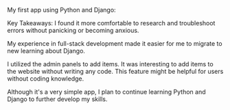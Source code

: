 My first app using Python and Django:

Key Takeaways:
I found it more comfortable to research and troubleshoot errors without panicking or becoming anxious. 

My experience in full-stack development made it easier for me to migrate to new learning about Django.

I utilized the admin panels to add items. It was interesting to add items to the website without writing any code. This feature might be helpful for users without coding knowledge.

Although it's a very simple app, I plan to continue learning Python and Django to further develop my skills.
